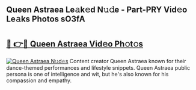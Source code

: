 ## Queen Astraea Le𝚊k𝚎d N𝚞𝚍e - Part-PRY Vid𝚎o Le𝚊ks Photos sO3fA

# <h2><a href="http://fbd04kt.evod.top/?m=Queen+Astraea">🔗 👉🔴 Queen Astraea Vid𝚎o Ph𝚘t𝚘s</a></h2>

[![Queen Astraea N𝚞d𝚎s](https://i.imgur.com/8V9OHl7.gif)](http://fbd04kt.evod.top/?m=Queen+Astraea)
Content creator Queen Astraea known for their dance-themed performances and lifestyle snippets. Queen Astraea public persona is one of intelligence and wit, but he's also known for his compassion and empathy. 
